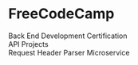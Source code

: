 # FreeCodeCamp
Back End Development Certification  
API Projects   
Request Header Parser Microservice  
